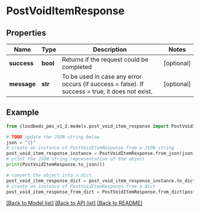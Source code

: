 # PostVoidItemResponse


## Properties

Name | Type | Description | Notes
------------ | ------------- | ------------- | -------------
**success** | **bool** | Returns if the request could be completed | [optional] 
**message** | **str** | To be used in case any error occurs (if success &#x3D; false). If success &#x3D; true, it does not exist. | [optional] 

## Example

```python
from cloudbeds_pms_v1_2.models.post_void_item_response import PostVoidItemResponse

# TODO update the JSON string below
json = "{}"
# create an instance of PostVoidItemResponse from a JSON string
post_void_item_response_instance = PostVoidItemResponse.from_json(json)
# print the JSON string representation of the object
print(PostVoidItemResponse.to_json())

# convert the object into a dict
post_void_item_response_dict = post_void_item_response_instance.to_dict()
# create an instance of PostVoidItemResponse from a dict
post_void_item_response_from_dict = PostVoidItemResponse.from_dict(post_void_item_response_dict)
```
[[Back to Model list]](../README.md#documentation-for-models) [[Back to API list]](../README.md#documentation-for-api-endpoints) [[Back to README]](../README.md)


